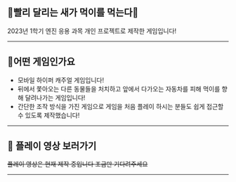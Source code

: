 ## 💨빨리 달리는 새가 먹이를 먹는다💨

2023년 1학기 엔진 응용 과목 개인 프로젝트로 제작한 게임입니다!

---
## 💬어떤 게임인가요

- 모바일 하이퍼 캐주얼 게임입니다!
- 뒤에서 쫓아오는 다른 동물들을 처치하고 앞에서 다가오는 자동차를 피해 먹이를 향해 달려나가는 게임입니다!
- 간단한 조작 방식을 가진 게임으로 게임을 처음 플레이 하시는 분들도 쉽게 접근할 수 있도록 제작했습니다!

---
## 👀 플레이 영상 보러가기

~~플레이 영상은 현재 제작 중입니다 조금만 기다려주세요~~

---
